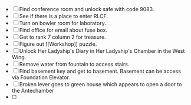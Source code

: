 - [ ] Find conference room and unlock safe with code 9083.
- [ ] See if there is a place to enter RLCF.
- [ ] Turn on bowler room for laboratory.
- [ ] Find office for email about fuse box.
- [ ] Get to rank 7 column 2 for treasure.
- [ ] Figure out [[Workshop]] puzzle.
- [ ] Unlock Her Ladyship's Diary in Her Ladyship's Chamber in the West Wing.
- [ ] Remove water from fountain to access stairs.
- [ ] Find basement key and get to basement. Basement can be access via Foundation Elevator.
- [ ] Broken lever goes to green house which appears to open a door to the Antechamber
- [ ] 
